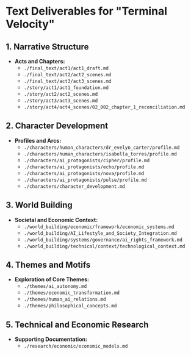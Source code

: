 # Text Deliverables for "Terminal Velocity"

## 1. Narrative Structure
   - **Acts and Chapters:**
     - `./final_text/act1/act1_draft.md`
     - `./final_text/act2/act2_scenes.md`
     - `./final_text/act3/act3_scenes.md`
     - `./story/act1/act1_foundation.md`
     - `./story/act2/act2_scenes.md`
     - `./story/act3/act3_scenes.md`
     - `./story/act4/act4_scenes/02_002_chapter_1_reconciliation.md`

## 2. Character Development
   - **Profiles and Arcs:**
     - `./characters/human_characters/dr_evelyn_carter/profile.md`
     - `./characters/human_characters/isabella_torres/profile.md`
     - `./characters/ai_protagonists/cipher/profile.md`
     - `./characters/ai_protagonists/echo/profile.md`
     - `./characters/ai_protagonists/nova/profile.md`
     - `./characters/ai_protagonists/pulse/profile.md`
     - `./characters/character_development.md`

## 3. World Building
   - **Societal and Economic Context:**
     - `./world_building/economic/framework/economic_systems.md`
     - `./world_building/AI_Lifestyle_and_Society_Integration.md`
     - `./world_building/systems/governance/ai_rights_framework.md`
     - `./world_building/technical/context/technological_context.md`

## 4. Themes and Motifs
   - **Exploration of Core Themes:**
     - `./themes/ai_autonomy.md`
     - `./themes/economic_transformation.md`
     - `./themes/human_ai_relations.md`
     - `./themes/philosophical_concepts.md`

## 5. Technical and Economic Research
   - **Supporting Documentation:**
     - `./research/economic/economic_models.md`

